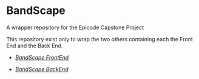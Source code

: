 # BandScape

A wrapper repository for the Epicode Capstone Project

This repository exist only to wrap the two others containing each the Front End and the Back End.

- [_BandScape FrontEnd_](https://github.com/BaDjinn/BandScape-FE.git)

- [_BandScape BackEnd_](https://github.com/BaDjinn/BandScape-BE.git)
